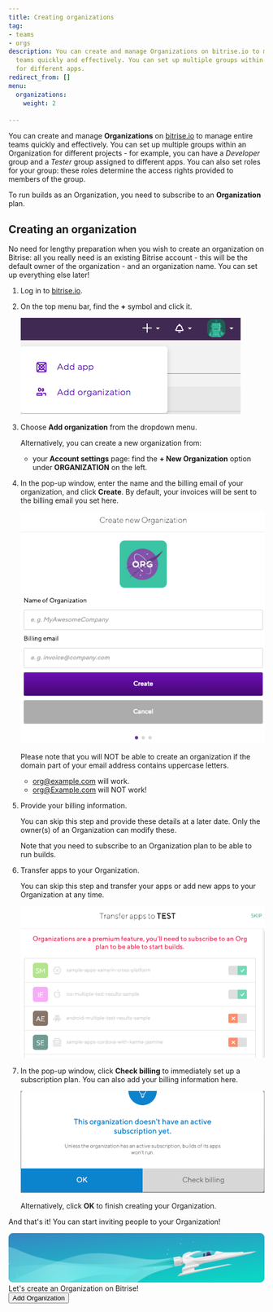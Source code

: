 ```yaml
---
title: Creating organizations
tag:
- teams
- orgs
description: You can create and manage Organizations on bitrise.io to manage entire
  teams quickly and effectively. You can set up multiple groups within an organization
  for different apps.
redirect_from: []
menu:
  organizations:
    weight: 2

---
```

You can create and manage **Organizations** on [bitrise.io](https://www.bitrise.io) to manage entire teams quickly and effectively. You can set up multiple groups within an Organization for different projects - for example, you can have a _Developer_ group and a _Tester_ group assigned to different apps. You can also set roles for your group: these roles determine the access rights provided to members of the group.

To run builds as an Organization, you need to subscribe to an **Organization** plan.

## Creating an organization

No need for lengthy preparation when you wish to create an organization on Bitrise: all you really need is an existing Bitrise account - this will be the default owner of the organization - and an organization name. You can set up everything else later!

1. Log in to [bitrise.io](https://www.bitrise.io).
2. On the top menu bar, find the **+** symbol and click it.

   ![Screenshot](/img/team-management/organization/add-org.png)
3. Choose **Add organization** from the dropdown menu.

   Alternatively, you can create a new organization from:
   * your **Account settings** page: find the **+ New Organization** option under **ORGANIZATION** on the left.
4. In the pop-up window, enter the name and the billing email of your organization, and click **Create**. By default, your invoices will be sent to the billing email you set here.

   ![](/img/create-new-org.png)

   Please note that you will NOT be able to create an organization if the domain part of your email address contains uppercase letters.
   * org@example.com will work.
   * org@Example.com will NOT work!
5. Provide your billing information.

   You can skip this step and provide these details at a later date. Only the owner(s) of an Organization can modify these.

   Note that you need to subscribe to an Organization plan to be able to run builds.
6. Transfer apps to your Organization.

   You can skip this step and transfer your apps or add new apps to your Organization at any time.

   ![](/img/transfer-apps-test.png)
7. In the pop-up window, click **Check billing** to immediately set up a subscription plan. You can also add your billing information here.

   ![](/img/check-billing.png)

   Alternatively, click **OK** to finish creating your Organization.

And that's it! You can start inviting people to your Organization!

<div class="banner"> <img src="/assets/images/banner-bg-888x170.png" style="border: none;"> <div class="deploy-text">Let's create an Organization on Bitrise! </div> <a target="_blank" href="https://app.bitrise.io/dashboard/builds"><button class="button">Add Organization </button></a> </div>